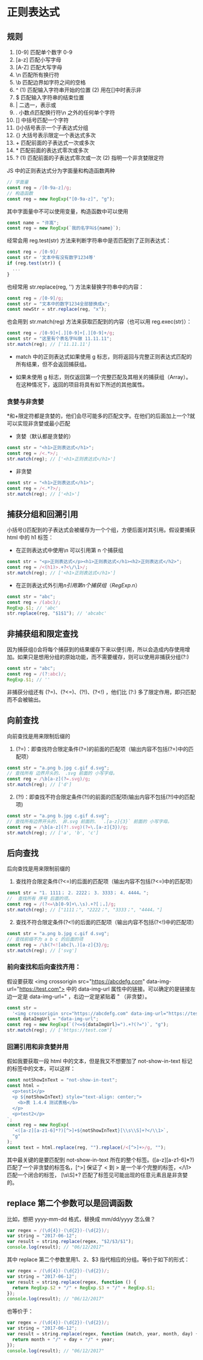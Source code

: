# 正则表达式

## 规则

1. [0-9] 匹配单个数字 0-9
2. [a-z] 匹配小写字母
3. [A-Z] 匹配大写字母
4. \n 匹配所有换行符
5. \b 匹配边界如字符之间的空格
6. ^ (1) 匹配输入字符串开始的位置 (2) 用在[]中时表示非
7. \$ 匹配输入字符串的结束位置
8. | 二选一，表示或
9. \. 小数点匹配换行符\n 之外的任何单个字符
10. [] 中括号匹配一个字符
11. ()小括号表示一个子表达式分组
12. {} 大括号表示限定一个表达式多次
13. \+ 匹配前面的子表达式一次或多次
14. \* 匹配前面的表达式零次或多次
15. ? (1) 匹配前面的子表达式零次或一次 (2) 指明一个非贪婪限定符

JS 中的正则表达式分为字面量和构造函数两种

```javascript
// 字面量
const reg = /[0-9a-z]/g;
// 构造函数
const reg = new RegExp("[0-9a-z]", "g");
```

其中字面量中不可以使用变量，构造函数中可以使用

```javascript
const name = "许嵩";
const reg = new RegExp(`我的名字叫${name}`);
```

经常会用 reg.test(str) 方法来判断字符串中是否匹配到了正则表达式：

```javascript
const reg = /[0-9]/
const str = '文本中有没有数字1234等'
if (reg.test(str)) {
  ...
}

```

也经常用 str.replace(reg, '') 方法来替换字符串中的内容：

```javascript
const reg = /[0-9]/g;
const str = "文本中的数字1234全部替换成x";
const newStr = str.replace(reg, "x");
```

也会用到 str.match(reg) 方法来获取匹配到的内容（也可以用 reg.exec(str)）：

```javascript
const reg = /[0-9]+[.][0-9]+[.][0-9]+/g;
const str = "这里有个表名字叫做 11.11.11";
str.match(reg); // ['11.11.11']
```

- match 中的正则表达式如果使用 g 标志，则将返回与完整正则表达式匹配的所有结果，但不会返回捕获组。

- 如果未使用 g 标志，则仅返回第一个完整匹配及其相关的捕获组（Array）。 在这种情况下，返回的项目将具有如下所述的其他属性。

### 贪婪与非贪婪

\*和+限定符都是贪婪的，他们会尽可能多的匹配文字。在他们的后面加上一个?就可以实现非贪婪或最小匹配

- 贪婪（默认都是贪婪的）

```javascript
const str = "<h1>正则表达式</h1>";
const reg = /<.*>/;
str.match(reg); // ['<h1>正则表达式</h1>']
```

- 非贪婪

```javascript
const str = "<h1>正则表达式</h1>";
const reg = /<.*?>/;
str.match(reg); // ['<h1>']
```

## 捕获分组和回溯引用

小括号()匹配到的子表达式会被缓存为一个个组，方便后面对其引用。假设要捕获 html 中的 h1 标签：

- 在正则表达式中使用\n 可以引用第 n 个捕获组

```javascript
const str = "<p>正则表达式</p><h1>正则表达式</h1><h2>正则表达式</h2>";
const reg = /<(h1)>.+?<\/\1>/;
str.match(reg); // ['<h1>正则表达式</h1>']
```

- 在正则表达式外引用$n引用第n个捕获组（RegExp.$n）

```javascript
const str = "abc";
const reg = /(abc)/;
RegExp.$1; // 'abc'
str.replace(reg, "$1$1"); // 'abcabc'
```

## 非捕获组和限定查找

因为捕获组()会将每个捕获到的结果缓存下来以便引用，所以会造成内存使用增加。如果只是想用分组的原始功能，而不需要缓存，则可以使用非捕获分组(?:)

```javascript
const str = "abc";
const reg = /(?:abc)/;
RegExp.$1; // ''
```

非捕获分组还有 (?=)、(?<=)、(?!)、(?<!) ，他们比 (?:) 多了限定作用，即只匹配而不会被输出。

## 向前查找

向前查找是用来限制后缀的

1. (?=)：即查找符合限定条件(?=)的前面的匹配项（输出内容不包括(?=)中的匹配项）

```javascript
const str = "a.png b.jpg c.gif d.svg";
// 查找所有 边界开头的、 .svg 前面的 小写字母。
const reg = /\b[a-z](?=.svg)/g;
str.match(reg); // ['d']
```

2. (?!)：即查找不符合限定条件(?!)的前面的匹配项(输出内容不包括(?!)中的匹配项)

```javascript
const str = "a.png b.jpg c.gif d.svg";
// 查找所有边界开头的、 非.svg 前面的、 `.[a-z]{3}` 前面的 小写字母。
const reg = /\b[a-z](?!.svg)(?=\.[a-z]{3})/g;
str.match(reg); // ['a', 'b', 'c']
```

## 后向查找

后向查找是用来限制前缀的

1. 查找符合限定条件(?<=)的后面的匹配项（输出内容不包括(?<=)中的匹配项）

```javascript
const str = "1. 1111； 2. 2222； 3. 3333； 4. 4444。";
//  查找所有 序号 后面的项。
const reg = /(?<=\b[0-9]+\.\s).+?[；。]/g;
str.match(reg); // ["1111；", "2222；", "3333；", "4444。"]
```

2. 查找不符合限定条件(?<!)的后面的匹配项（输出内容不包括(?<!)中的匹配项）

```javascript
const str = "a.png b.jpg c.gif d.svg";
// 查找前缀不为 a b c 的后面的项
const reg = /\b(?<![abc]\.)[a-z]{3}/g;
str.match(reg); // ['svg']
```

### 前向查找和后向查找齐用：

假设要获取 \<img crossorigin src="https://abcdefg.com" data-img-url="https://test.com"> 中的 data-img-url 属性中的链接。可以确定的是链接左边一定是 data-img-url=" ，右边一定是紧贴着 " （非贪婪）。

```javascript
const str =
  '<img crossorigin src="https://abcdefg.com" data-img-url="https://test.com">';
const dataImgUrl = "data-img-url";
const reg = new RegExp(`(?<=${dataImgUrl}=").+?(?=")`, "g");
str.match(reg); // ['https://test.com']
```

### 回溯引用和非贪婪并用

假如我要获取一段 html 中的文本，但是我又不想要加了 not-show-in-text 标记的标签中的文本，可以这样：

```javascript
const notShowInText = "not-show-in-text";
const html = `
  <p>test1</p>
  <p ${notShowInText} style="text-align: center;">
    <b>表 1.4.4 测试表格</b>
  </p>
  <p>test2</p>
`;
const reg = new RegExp(
  `<([a-z][a-z1-6]*?)[^>]+${notShowInText}[\\s\\S]+?</\\1>`,
  "g"
);
const text = html.replace(reg, "").replace(/<[^>]+>/g, "");
```

其中最关键的是要匹配到 not-show-in-text 所在的整个标签。([a-z][a-z1-6]\*?) 匹配了一个非贪婪的标签名，[^>] 保证了 < 到 > 是一个半个完整的标签，</\\1> 匹配一个闭合的标签， [\\s\\S]+? 匹配了标签见可能出现的任意元素且是非贪婪的。

## replace 第二个参数可以是回调函数

比如，想把 yyyy-mm-dd 格式，替换成 mm/dd/yyyy 怎么做？

```javascript
var regex = /(\d{4})-(\d{2})-(\d{2})/;
var string = "2017-06-12";
var result = string.replace(regex, "$2/$3/$1");
console.log(result); // "06/12/2017"
```

其中 replace 第二个参数里用$1、$2、\$3 指代相应的分组。等价于如下的形式：

```javascript
var regex = /(\d{4})-(\d{2})-(\d{2})/;
var string = "2017-06-12";
var result = string.replace(regex, function () {
  return RegExp.$2 + "/" + RegExp.$3 + "/" + RegExp.$1;
});
console.log(result); // "06/12/2017"
```

也等价于：

```js
var regex = /(\d{4})-(\d{2})-(\d{2})/;
var string = "2017-06-12";
var result = string.replace(regex, function (match, year, month, day) {
  return month + "/" + day + "/" + year;
});
console.log(result); // "06/12/2017"
```
